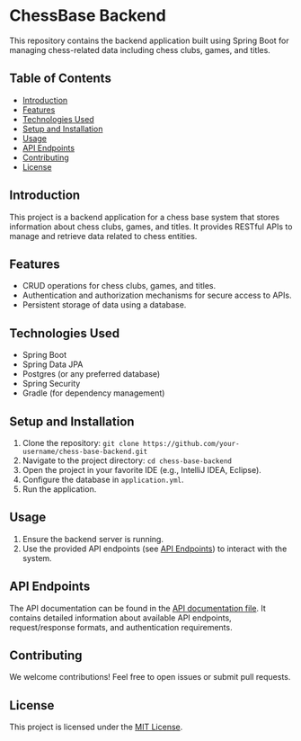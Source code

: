 # ChessBase Backend

This repository contains the backend application built using Spring Boot for managing chess-related data including chess clubs, games, and titles.

## Table of Contents

- [Introduction](#introduction)
- [Features](#features)
- [Technologies Used](#technologies-used)
- [Setup and Installation](#setup-and-installation)
- [Usage](#usage)
- [API Endpoints](#api-endpoints)
- [Contributing](#contributing)
- [License](#license)

## Introduction

This project is a backend application for a chess base system that stores information about chess clubs, games, and titles. It provides RESTful APIs to manage and retrieve data related to chess entities.

## Features

- CRUD operations for chess clubs, games, and titles.
- Authentication and authorization mechanisms for secure access to APIs.
- Persistent storage of data using a database.

## Technologies Used

- Spring Boot
- Spring Data JPA
- Postgres (or any preferred database)
- Spring Security
- Gradle (for dependency management)

## Setup and Installation

1. Clone the repository: `git clone https://github.com/your-username/chess-base-backend.git`
2. Navigate to the project directory: `cd chess-base-backend`
3. Open the project in your favorite IDE (e.g., IntelliJ IDEA, Eclipse).
4. Configure the database in `application.yml`.
5. Run the application.

## Usage

1. Ensure the backend server is running.
2. Use the provided API endpoints (see [API Endpoints](#api-endpoints)) to interact with the system.

## API Endpoints

The API documentation can be found in the [API documentation file](API_DOCUMENTATION.md). It contains detailed information about available API endpoints, request/response formats, and authentication requirements.

## Contributing

We welcome contributions! Feel free to open issues or submit pull requests.

## License

This project is licensed under the [MIT License](LICENSE).
